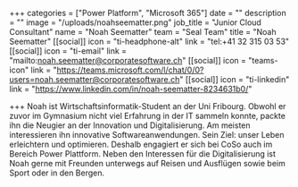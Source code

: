 +++
categories = ["Power Platform", "Microsoft 365"]
date = ""
description = ""
image = "/uploads/noahseematter.png"
job_title = "Junior Cloud Consultant"
name = "Noah Seematter"
team = "Seal Team"
title = "Noah Seematter"
[[social]]
icon = "ti-headphone-alt"
link = "tel:+41 32 315 03 53"
[[social]]
icon = "ti-email"
link = "mailto:noah.seematter@corporatesoftware.ch"
[[social]]
icon = "teams-icon"
link = "https://teams.microsoft.com/l/chat/0/0?users=noah.seematter@corporatesoftware.ch"
[[social]]
icon = "ti-linkedin"
link = "https://www.linkedin.com/in/noah-seematter-8234631b0/"

+++
Noah ist Wirtschaftsinformatik-Student an der Uni Fribourg. Obwohl er zuvor im Gymnasium nicht viel Erfahrung in der IT sammeln konnte, packte ihn die Neugier an der Innovation und Digitalisierung. Am meisten interessieren ihn innovative Softwareanwendungen. Sein Ziel: unser Leben erleichtern und optimieren. Deshalb engagiert er sich bei CoSo auch im Bereich Power Plattform. Neben den Interessen für die Digitalisierung ist Noah gerne mit Freunden unterwegs auf Reisen und Ausflügen sowie beim Sport oder in den Bergen.